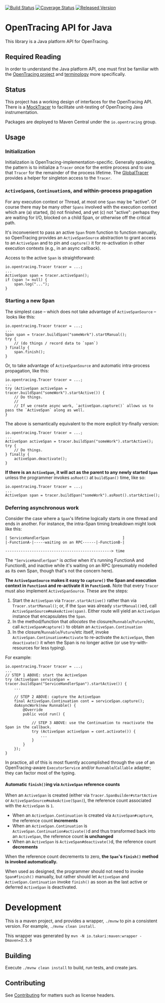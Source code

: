 [![Build Status][ci-img]][ci] [![Coverage Status][cov-img]][cov] [![Released Version][maven-img]][maven]

# OpenTracing API for Java

This library is a Java platform API for OpenTracing.

## Required Reading

In order to understand the Java platform API, one must first be familiar with
the [OpenTracing project](http://opentracing.io) and
[terminology](http://opentracing.io/documentation/pages/spec.html) more specifically.

## Status

This project has a working design of interfaces for the OpenTracing API. There
is a [MockTracer](https://github.com/opentracing/opentracing-java/tree/master/opentracing-mock)
to facilitate unit-testing of OpenTracing Java instrumentation.

Packages are deployed to Maven Central under the `io.opentracing` group.

## Usage

### Initialization

Initialization is OpenTracing-implementation-specific. Generally speaking, the pattern is to initialize a `Tracer` once for the entire process and to use that `Tracer` for the remainder of the process lifetime. The [GlobalTracer](https://github.com/opentracing/opentracing-java/blob/master/opentracing-util/src/main/java/io/opentracing/util/GlobalTracer.java) provides a helper for singleton access to the `Tracer`.

### `ActiveSpan`s, `Continuation`s, and within-process prapagation

For any execution context or Thread, at most one `Span` may be "active". Of course there may be many other `Spans` involved with the execution context which are (a) started, (b) not finished, and yet (c) not "active": perhaps they are waiting for I/O, blocked on a child Span, or otherwise off the critical path.
 
It's inconvenient to pass an active `Span` from function to function manually, so OpenTracing provides an `ActiveSpanSource` abstraction to grant access to an `ActiveSpan` and to pin and `capture()` it for re-activation in other execution contexts (e.g., in an async callback).

Access to the active `Span` is straightforward:

```
io.opentracing.Tracer tracer = ...;
...
ActiveSpan span = tracer.activeSpan();
if (span != null) {
    span.log("...");
}
```

### Starting a new Span

The simplest case – which does not take advantage of `ActiveSpanSource` – looks like this:

```
io.opentracing.Tracer tracer = ...;
...
Span span = tracer.buildSpan("someWork").startManual();
try {
    // (do things / record data to `span`)
} finally {
    span.finish();
}
```

Or, to take advantage of `ActiveSpanSource` and automatic intra-process propagation, like this:

```
io.opentracing.Tracer tracer = ...;
...
try (ActiveSpan activeSpan = tracer.buildSpan("someWork").startActive()) {
    // Do things.
    //
    // If we create async work, `activeSpan.capture()` allows us to pass the `ActiveSpan` along as well.
}
```

The above is semantically equivalent to the more explicit try-finally version:

```
io.opentracing.Tracer tracer = ...;
...
ActiveSpan activeSpan = tracer.buildSpan("someWork").startActive();
try {
    // Do things.
} finally {
    activeSpan.deactivate();
}
```


**If there is an `ActiveSpan`, it will act as the parent to any newly started `Span`** unless the programmer invokes `asRoot()` at `buildSpan()` time, like so:

```
io.opentracing.Tracer tracer = ...;
...
ActiveSpan span = tracer.buildSpan("someWork").asRoot().startActive();
```

### Deferring asynchronous work

Consider the case where a `Span`'s lifetime logically starts in one thread and ends in another. For instance, the intra-Span timing breakdown might look like this:

```
[ ServiceHandlerSpan                                 ]
|-FunctionA-|-----waiting on an RPC------|-FunctionB-|
            
------------------------------------------------> time
```

The `"ServiceHandlerSpan"` is _active_ when it's running FunctionA and FunctionB, and inactive while it's waiting on an RPC (presumably modelled as its own Span, though that's not the concern here).

**The `ActiveSpanSource` makes it easy to `capture()` the Span and execution context in `FunctionA` and re-activate it in `FunctionB`.** Note that every `Tracer` must also implement `ActiveSpanSource`. These are the steps:

1. Start the `ActiveSpan` via `Tracer.startActive()` rather than via `Tracer.startManual()`; or, if the `Span` was already `startManual()`ed, call `ActiveSpanSource#makeActive(span)`. Either route will yield an `ActiveSpan` instance that encapsulates the `Span`.
2. In the method/function that *allocates* the closure/`Runnable`/`Future`/etc, call `ActiveSpan#capture()` to obtain an `ActiveSpan.Continuation`
3. In the closure/`Runnable`/`Future`/etc itself, invoke `ActiveSpan.Continuation#activate` to re-activate the `ActiveSpan`, then `deactivate()` it when the Span is no longer active (or use try-with-resources for less typing).

For example:

```
io.opentracing.Tracer tracer = ...;
...
// STEP 1 ABOVE: start the ActiveSpan
try (ActiveSpan serviceSpan = tracer.buildSpan("ServiceHandlerSpan").startActive()) {
    ...

    // STEP 2 ABOVE: capture the ActiveSpan
    final ActiveSpan.Continuation cont = serviceSpan.capture();
    doAsyncWork(new Runnable() {
        @Override
        public void run() {

            // STEP 3 ABOVE: use the Continuation to reactivate the Span in the callback.
            try (ActiveSpan activeSpan = cont.activate()) {
                ...
            }
        }
    });
}
```

In practice, all of this is most fluently accomplished through the use of an OpenTracing-aware `ExecutorService` and/or `Runnable`/`Callable` adapter; they can factor most of the typing.

#### Automatic `finish()`ing via `ActiveSpan` reference counts

When an `ActiveSpan` is created (either via `Tracer.SpanBuilder#startActive` or `ActiveSpanSource#makeActive(Span)`), the reference count associated with the `ActiveSpan` is `1`.

- When an `ActiveSpan.Continuation` is created via `ActiveSpan#capture`, the reference count **increments**
- When an `ActiveSpan.Continuation` is `ActiveSpan.Continuation#activate()`d and thus transformed back into an `ActiveSpan`, the reference count **is unchanged**
- When an `ActiveSpan` is `ActiveSpan#deactivate()`d, the reference count **decrements**

When the reference count decrements to zero, **the `Span`'s `finish()` method is invoked automatically.**

When used as designed, the programmer should not need to invoke `Span#finish()` manually, but rather should let `ActiveSpan` and `ActiveSpan.Continuation` invoke `finish()` as soon as the last active or deferred `ActiveSpan` is deactivated.

# Development

This is a maven project, and provides a wrapper, `./mvnw` to pin a consistent
version. For example, `./mvnw clean install`.

This wrapper was generated by `mvn -N io.takari:maven:wrapper -Dmaven=3.5.0`

## Building

Execute `./mvnw clean install` to build, run tests, and create jars.

## Contributing

See [Contributing](CONTRIBUTING.md) for matters such as license headers.


  [ci-img]: https://travis-ci.org/opentracing/opentracing-java.svg?branch=master
  [ci]: https://travis-ci.org/opentracing/opentracing-java
  [cov-img]: https://coveralls.io/repos/github/opentracing/opentracing-java/badge.svg?branch=master
  [cov]: https://coveralls.io/github/opentracing/opentracing-java?branch=master
  [maven-img]: https://img.shields.io/maven-central/v/io.opentracing/opentracing-api.svg?maxAge=2592000
  [maven]: http://search.maven.org/#search%7Cga%7C1%7Copentracing-api
